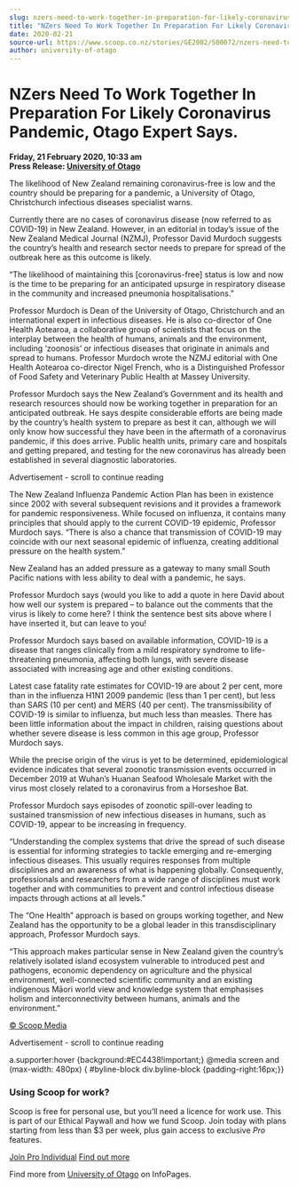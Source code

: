 ```yaml
---
slug: nzers-need-to-work-together-in-preparation-for-likely-coronavirus-pandemic-otago-expert-says
title: "NZers Need To Work Together In Preparation For Likely Coronavirus Pandemic, Otago Expert Says."
date: 2020-02-21
source-url: https://www.scoop.co.nz/stories/GE2002/S00072/nzers-need-to-work-together-in-preparation-for-likely-coronavirus-pandemic-otago-expert-says.htm
author: university-of-otago
---
```

NZers Need To Work Together In Preparation For Likely Coronavirus Pandemic, Otago Expert Says.
==============================================================================================

**Friday, 21 February 2020, 10:33 am**  
**Press Release: [University of Otago](https://info.scoop.co.nz/University_of_Otago)**

The likelihood of New Zealand remaining coronavirus-free is low and the country should be preparing for a pandemic, a University of Otago, Christchurch infectious diseases specialist warns.

Currently there are no cases of coronavirus disease (now referred to as COVID-19) in New Zealand. However, in an editorial in today’s issue of the New Zealand Medical Journal (NZMJ), Professor David Murdoch suggests the country’s health and research sector needs to prepare for spread of the outbreak here as this outcome is likely.

“The likelihood of maintaining this \[coronavirus-free\] status is low and now is the time to be preparing for an anticipated upsurge in respiratory disease in the community and increased pneumonia hospitalisations.”

Professor Murdoch is Dean of the University of Otago, Christchurch and an international expert in infectious diseases. He is also co-director of One Health Aotearoa, a collaborative group of scientists that focus on the interplay between the health of humans, animals and the environment, including ‘zoonosis’ or infectious diseases that originate in animals and spread to humans. Professor Murdoch wrote the NZMJ editorial with One Health Aotearoa co-director Nigel French, who is a Distinguished Professor of Food Safety and Veterinary Public Health at Massey University.

Professor Murdoch says the New Zealand’s Government and its health and research resources should now be working together in preparation for an anticipated outbreak. He says despite considerable efforts are being made by the country’s health system to prepare as best it can, although we will only know how successful they have been in the aftermath of a coronavirus pandemic, if this does arrive. Public health units, primary care and hospitals and getting prepared, and testing for the new coronavirus has already been established in several diagnostic laboratories.

Advertisement - scroll to continue reading





The New Zealand Influenza Pandemic Action Plan has been in existence since 2002 with several subsequent revisions and it provides a framework for pandemic responsiveness. While focused on influenza, it contains many principles that should apply to the current COVID-19 epidemic, Professor Murdoch says. “There is also a chance that transmission of COVID-19 may coincide with our next seasonal epidemic of influenza, creating additional pressure on the health system.”

New Zealand has an added pressure as a gateway to many small South Pacific nations with less ability to deal with a pandemic, he says.

Professor Murdoch says (would you like to add a quote in here David about how well our system is prepared – to balance out the comments that the virus is likely to come here? I think the sentence best sits above where I have inserted it, but can leave to you!

Professor Murdoch says based on available information, COVID-19 is a disease that ranges clinically from a mild respiratory syndrome to life-threatening pneumonia, affecting both lungs, with severe disease associated with increasing age and other existing conditions.

Latest case fatality rate estimates for COVID-19 are about 2 per cent, more than in the influenza H1N1 2009 pandemic (less than 1 per cent), but less than SARS (10 per cent) and MERS (40 per cent). The transmissibility of COVID-19 is similar to influenza, but much less than measles. There has been little information about the impact in children, raising questions about whether severe disease is less common in this age group, Professor Murdoch says.

While the precise origin of the virus is yet to be determined, epidemiological evidence indicates that several zoonotic transmission events occurred in December 2019 at Wuhan’s Huanan Seafood Wholesale Market with the virus most closely related to a coronavirus from a Horseshoe Bat.

Professor Murdoch says episodes of zoonotic spill-over leading to sustained transmission of new infectious diseases in humans, such as COVID-19, appear to be increasing in frequency.

“Understanding the complex systems that drive the spread of such disease is essential for informing strategies to tackle emerging and re-emerging infectious diseases. This usually requires responses from multiple disciplines and an awareness of what is happening globally. Consequently, professionals and researchers from a wide range of disciplines must work together and with communities to prevent and control infectious disease impacts through actions at all levels.”

The “One Health” approach is based on groups working together, and New Zealand has the opportunity to be a global leader in this transdisciplinary approach, Professor Murdoch says.

“This approach makes particular sense in New Zealand given the country’s relatively isolated island ecosystem vulnerable to introduced pest and pathogens, economic dependency on agriculture and the physical environment, well-connected scientific community and an existing indigenous Māori world view and knowledge system that emphasises holism and interconnectivity between humans, animals and the environment.”

[© Scoop Media](http://www.scoop.co.nz/about/terms.html)  

Advertisement - scroll to continue reading



a.supporter:hover {background:#EC4438!important;} @media screen and (max-width: 480px) { #byline-block div.byline-block {padding-right:16px;}}

### Using Scoop for work?

Scoop is free for personal use, but you’ll need a licence for work use. This is part of our Ethical Paywall and how we fund Scoop. Join today with plans starting from less than $3 per week, plus gain access to exclusive _Pro_ features.  
  
[Join Pro Individual](https://pro.scoop.co.nz/Individual/?from=ProIn24) [Find out more](https://pro.scoop.co.nz/using-scoop-for-work/?from=ProIn24)

Find more from [University of Otago](https://info.scoop.co.nz/University_of_Otago) on InfoPages.